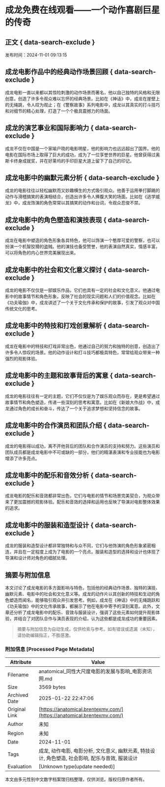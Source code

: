 # 成龙免费在线观看——一个动作喜剧巨星的传奇

## 正文 { data-search-exclude }


发布时间：2024-11-01 09:13:15

## 成龙电影作品中的经典动作场景回顾 { data-search-exclude }

成龙电影一直以来都以其惊险刺激的动作场景而著名，他以自己独特的风格和无限创意，创造了许多令观众难以忘怀的经典场景。比如在《神话》中，成龙在崖壁上的无绳跳，令人叹为观止；在《警察故事》系列电影中，成龙以其真实的打斗技巧和对细节的精心处理，打造了一个个极具震撼力的场面。

## 成龙的演艺事业和国际影响力 { data-search-exclude }

成龙不仅在中国是一个家喻户晓的电影明星，他的影响力也远远超出了国界。他的电影在国际市场上取得了巨大的成功，成为了一位享誉世界的巨星。他曾获得过奥斯卡终身成就奖，并在好莱坞的手印巨星大道上留下了自己的印记。

## 成龙电影中的幽默元素分析 { data-search-exclude }

成龙的电影往往以轻松幽默而又妙趣横生的方式吸引观众。他善于运用拳打脚踢的动作与滑稽搞笑的表演相结合，创造出许多令人捧腹大笑的场面。比如在《逃学威龙》中，成龙饰演的角色常常以其搞笑的动作和台词，令观众忍俊不禁。

## 成龙电影中的角色塑造和演技表现 { data-search-exclude }

成龙在电影中塑造的角色形象各具特色，他可以饰演一个憨厚可爱的警察，也可以扮演一个机智狡猾的盗贼。他的演技也备受赞誉，他的表演自然真实，情感丰富，可以将角色的内心世界完美展现出来。

## 成龙电影中的社会和文化意义探讨 { data-search-exclude }

成龙的电影不仅仅是一部娱乐作品，它们也具有一定的社会和文化意义。他通过电影中的故事情节和角色形象，反映了社会的现实问题和人们的价值观念。比如在《功夫瑜伽》中，成龙讲述了一个关于文化传承和保护的故事，引发了观众对中国传统文化的思考。

## 成龙电影中的特技和打戏创意解析 { data-search-exclude }

成龙在电影中的特技和打戏非常出色，他通过自己的努力和独特的创意，创造出了许多令人惊叹的场景。他的动作设计和打斗技巧都极具特色，常常给观众带来一种强烈的观影体验。

## 成龙电影中的主题和故事背后的寓意 { data-search-exclude }

成龙的电影往往有一定的主题，它们不仅仅是为了娱乐观众而存在，更是希望通过故事情节和角色塑造，传递一些深刻的思考和寓意。比如在《新娘大作战》中，成龙通过角色的成长和奋斗，传达了一个关于追求梦想和坚持信念的故事。

## 成龙电影中的合作演员和团队介绍 { data-search-exclude }

成龙的电影得以成功，离不开他背后的团队和合作演员的支持和努力。这些演员和团队成员都是成龙电影中不可或缺的一部分，他们的精湛表演和专业技能也为电影增添了许多亮点。

## 成龙电影中的配乐和音效分析 { data-search-exclude }

成龙电影的配乐和音效都非常出色，它们与电影的情节和场景完美契合，为观众带来了更加震撼的观影体验。配乐和音效的选择和运用也反映了导演对电影整体效果的追求。

## 成龙电影中的服装和造型设计 { data-search-exclude }

成龙的服装和造型设计都非常独特和与众不同，它们与他饰演的角色形象紧密相连，并且在一定程度上成为了电影的一个亮点。服装和造型的选择和设计也体现了导演和设计师对角色的细腻处理。
<!-- tcd_original_link https://anatomical.brentexmv.com/ -->


## 摘要与附加信息

<!-- tcd_abstract -->
本文讨论了成龙电影的多方面影响与特色，包括他的经典动作场景、独特的演技、幽默元素、电影中的社会和文化意义等。成龙的动作片以其创新的特技和生动的角色塑造而闻名，能够吸引观众并引发思考。例如，成龙在《神话》中的无绳跳跃和《功夫瑜伽》中的文化传承故事，都展示了他在电影中寄予的深刻寓意。此外，文章还分析了成龙电影中的配乐、音效与服装设计，强调了这些元素如何提升观影体验，并结合了对团队合作与演员表现的介绍，认为这些都是成龙成功的重要因素。
<!-- tcd_abstract_end -->

> 摘要与附加信息为自动生成，仅供检索与参考。如有错误或遗漏（未知），请协助编辑指正，不胜感激。

### 附加信息 [Processed Page Metadata]

| Attribute       | Value                                  |
|-----------------|----------------------------------------|
| Filename        | anatomical_同性大尺度电影的发展与影响_电影资讯网.md                             |
| Size            | 3569 bytes                           |
| Archived Date   | 2025-01-22 22:47:06                             |
| Original Link   | [https://anatomical.brentexmv.com/](https://anatomical.brentexmv.com/)                       |
| Author          | 未知                               |
| Region          | 未知                               |
| Date            | 2024-11-01                                 |
| Tags            | 成龙, 动作电影, 电影分析, 文化意义, 幽默元素, 特技设计, 角色塑造, 社会影响, 配乐与音效, 服装设计                                 |
| Evaluation            | [Unknown type(update needed)]                                 |
<!-- tcd_table_end -->

本文由多元性别中文数字档案馆归档整理，仅供浏览。版权归原作者所有。
